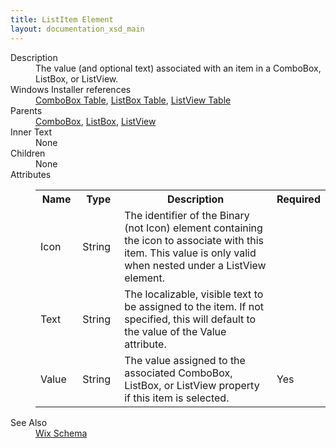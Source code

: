 ```yaml
---
title: ListItem Element
layout: documentation_xsd_main
---
```

<dl>
  <dt>Description</dt>
  <dd>                 The value (and optional text) associated with an item in a ComboBox, ListBox, or ListView.             </dd>
  <dt>Windows Installer references</dt>
  <dd>
    <a href="http://msdn.microsoft.com/library/aa367872.aspx" target="_blank">ComboBox Table</a>, <a href="http://msdn.microsoft.com/library/aa369762.aspx" target="_blank">ListBox Table</a>, <a href="http://msdn.microsoft.com/library/aa369764.aspx" target="_blank">ListView Table</a></dd>
  <dt>Parents</dt>
  <dd>
    <a href="../combobox/">ComboBox</a>, <a href="../listbox/">ListBox</a>, <a href="../listview/">ListView</a></dd>
  <dt>Inner Text</dt>
  <dd>None</dd>
  <dt>Children</dt>
  <dd>None</dd>
  <dt>Attributes</dt>
  <dd>
    <table cellspacing="0" cellpadding="0" class="schema">
      <tr>
        <th width="15%">Name</th>
        <th width="15%">Type</th>
        <th width="65%">Description</th>
        <th width="15%">Required</th>
      </tr>
      <tr>
        <td>Icon</td>
        <td>String</td>
        <td>                         The identifier of the Binary (not Icon) element containing the icon to associate with this item.                         This value is only valid when nested under a ListView element.                     </td>
        <td>&nbsp;</td>
      </tr>
      <tr>
        <td>Text</td>
        <td>String</td>
        <td>                         The localizable, visible text to be assigned to the item.                         If not specified, this will default to the value of the Value attribute.                     </td>
        <td>&nbsp;</td>
      </tr>
      <tr>
        <td>Value</td>
        <td>String</td>
        <td>                         The value assigned to the associated ComboBox, ListBox, or ListView property if this item is selected.                     </td>
        <td>Yes</td>
      </tr>
    </table>
  </dd>
  <dt>See Also</dt>
  <dd>
    <a href="../wix">Wix Schema</a>
  </dd>
</dl>
